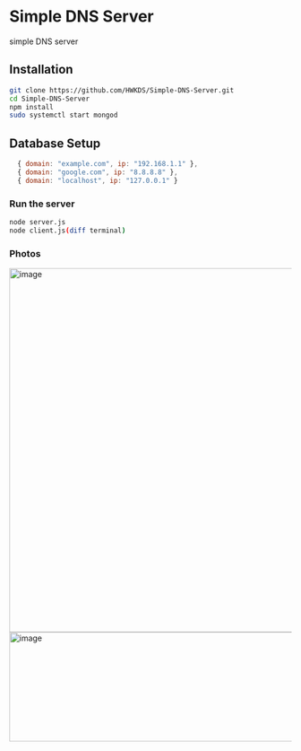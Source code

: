 # Simple DNS Server

simple DNS server


## Installation


```bash
git clone https://github.com/HWKDS/Simple-DNS-Server.git
cd Simple-DNS-Server
npm install
sudo systemctl start mongod
```

## Database Setup

```javascript
  { domain: "example.com", ip: "192.168.1.1" },
  { domain: "google.com", ip: "8.8.8.8" },
  { domain: "localhost", ip: "127.0.0.1" }
```

### Run the server
```bash
node server.js
node client.js(diff terminal)
```

### Photos
<img width="1127" height="649" alt="image" src="https://github.com/user-attachments/assets/e43348ac-6770-4c9e-8294-927f489d94ac" />
<img width="688" height="195" alt="image" src="https://github.com/user-attachments/assets/065d924d-6e25-4653-92ad-cec301baec28" />


